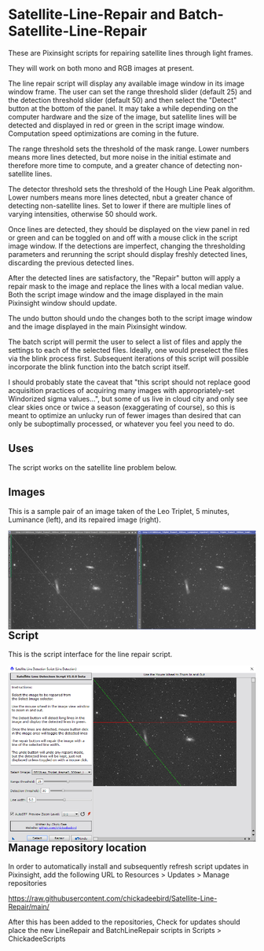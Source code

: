 # Satellite-Line-Repair and Batch-Satellite-Line-Repair

These are Pixinsight scripts for repairing satellite lines through light frames.

They will work on both mono and RGB images at present.

The line repair script will display any available image window in its image window frame.
The user can set the range threshold slider (default 25) and the detection threshold slider (default 50) and then select the "Detect" button at the bottom of the panel.
It may take a while depending on the computer hardware and the size of the image, but satellite lines will be detected and displayed in red or green in the
script image window. Computation speed optimizations are coming in the future.

The range threshold sets the threshold of the mask range. Lower numbers means more lines detected, but more noise in the initial estimate and therefore more time to compute, and a greater chance of detecting non-satellite lines.

The detector threshold sets the threshold of the Hough Line Peak algorithm. Lower numbers means more lines detected, nbut a greater chance of detecting non-satellite lines. Set to lower if there are multiple lines of varying intensities, otherwise 50 should work.

Once lines are detected, they should be displayed on the view panel in red or green and can be toggled on and off with a mouse click in the script image window. If the detections are imperfect, changing the thresholding parameters and rerunning the script should display freshly detected lines, discarding the previous detected lines.

After the detected lines are satisfactory, the "Repair" button will apply a repair mask to the image and replace the lines with a local median value. Both the script image window and the image displayed in the main Pixinsight window should update.

The undo button should undo the changes both to the script image window and the image displayed in the main Pixinsight window.

The batch script will permit the user to select a list of files and apply the settings to each of the selected files. Ideally, one would preselect the files via the blink process first. Subsequent iterations of this script will possible incorporate the blink function into the batch script itself.

I should probably state the caveat that "this script should not replace good acquisition practices of acquiring many images with appropriately-set Windorized sigma values...", but some of us live in cloud city and only see clear skies once or twice a season (exaggerating of course), so this is meant to optimize an unlucky run of fewer images than desired that can only be suboptimally processed, or whatever you feel you need to do.

## Uses

The script works on the satellite line problem below.

## Images

This is a sample pair of an image taken of the Leo Triplet, 5 minutes, Luminance (left), and its repaired image (right).

<img src="./figs/LinesRepaired.png" text='Repaired satellite lines (2 of them) - left original, right repaired' align=left />

## Script

This is the script interface for the line repair script.

<img src="./figs/LineRepairScript.png" text='Line repair script' align=left />

## Manage repository location

In order to automatically install and subsequently refresh script updates in Pixinsight, add the following URL to Resources > Updates > Manage repositories

https://raw.githubusercontent.com/chickadeebird/Satellite-Line-Repair/main/

After this has been added to the repositories, Check for updates should place the new LineRepair and BatchLineRepair scripts in Scripts > ChickadeeScripts
